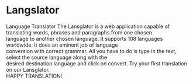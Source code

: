 # Langslator
Language Translator
The Lansglator is a web application capable of translating words, 
phrases and paragraphs from one chosen <br> language to another chosen language.
It supports 108 languages worldwide. It does an 
eminent job of language <br> conversion with correct grammar. All you have to do is type in the text,
select the source language along with the <br> desired destination  language and click on convert. 
Try your first translation on our Lansglator. <br> 
HAPPY TRANSLATION!
